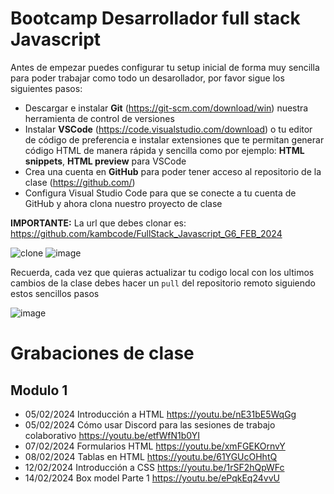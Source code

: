 # Bootcamp Desarrollador full stack Javascript

Antes de empezar puedes configurar tu setup inicial de forma muy sencilla para poder trabajar como todo un desarollador, por favor sigue los siguientes pasos:

- Descargar e instalar **Git** (https://git-scm.com/download/win) nuestra herramienta de control de versiones
- Instalar **VSCode** (https://code.visualstudio.com/download) o tu editor de código de preferencia e instalar extensiones que te permitan generar código HTML de manera rápida y sencilla como por ejemplo: **HTML snippets**, **HTML preview** para VSCode
- Crea una cuenta en **GitHub** para poder tener acceso al repositorio de la clase (https://github.com/)
- Configura Visual Studio Code para que se conecte a tu cuenta de GitHub y ahora clona nuestro proyecto de clase

**IMPORTANTE:** La url que debes clonar es: https://github.com/kambcode/FullStack_Javascript_G6_FEB_2024

![clone](https://github.com/kambcode/FullStack_Javascript_G3_2023_09_04/assets/137812574/b49be206-5c67-40e8-a567-bdd957c549eb)
![image](https://github.com/KamiloMontoya/kambcode_g1/assets/11945476/ca0ce2ad-72ec-431d-b3e1-55b84c64ec13)

Recuerda, cada vez que quieras actualizar tu codigo local con los ultimos cambios de la clase debes hacer un `pull` del repositorio remoto siguiendo estos sencillos pasos

![image](https://github.com/KamiloMontoya/kambcode_g1/assets/11945476/8d8f7da6-aa4c-4d67-9dec-59cd360bda0f)

# Grabaciones de clase
## Modulo 1
- 05/02/2024 Introducción a HTML https://youtu.be/nE31bE5WqGg
- 05/02/2024 Cómo usar Discord para las sesiones de trabajo colaborativo https://youtu.be/etfWfN1b0YI
- 07/02/2024 Formularios HTML https://youtu.be/xmFGEKOrnvY
- 08/02/2024 Tablas en HTML https://youtu.be/61YGUcOHhtQ
- 12/02/2024 Introducción a CSS https://youtu.be/1rSF2hQpWFc
- 14/02/2024 Box model Parte 1 https://youtu.be/ePqkEq24vvU
